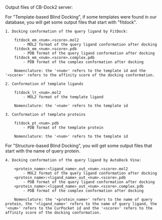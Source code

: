 Output files of CB-Dock2 server:

For "Template-based Blind Docking", if some templates were found in our database, you will get some output files that start with "fitdock".
	
	1. Docking conformation of the query ligand by FitDock: 

		fitdock_em_<num>.<score>.mol2 
			- MOL2 format of the query ligand conformation after docking
		fitdock_em_<num>.<score>.pdb
			- PDB format of the query ligand conformation after docking
		fitdock_em_<num>.<score>.complex.pdb
			- PDB format of the complex conformation after docking

		Nomenclature: the '<num>' refers to the template id and the '<score>' refers to the affinity score of the docking conformation.

	2. Conformation of template ligands 

		fitdock_lt_<num>.mol2
			- MOL2 format of the template ligand 

		Nomenclature: the '<num>' refers to the template id

	3. Conformation of template proteins 

		fitdock_pt_<num>.pdb
			- PDB format of the template protein 

		Nomenclature: the '<num>' refers to the template id

For "Structure-based Blind Docking", you will get some output files that start with the name of query protein.

	4. Docking conformation of the query ligand by AutoDock Vina:

		<protein_name>:<ligand_name>_out_<num>.<score>.mol2
			- MOL2 format of the query ligand conformation after docking
		<protein_name>:<ligand_name>_out_<num>.<score>.pdb
			- PDB format of the query ligand conformation after docking
		<protein_name>:<ligand_name>_out_<num>.<score>.complex.pdb
			- PDB format of the complex conformation after docking

		Nomenclature: the '<protein_name>' refers to the name of query protein, the '<ligand_name>' refers to the name of query ligand, the '<num>' refers to the CurPocket id and the '<score>' refers to the affinity score of the docking conformation.
	
